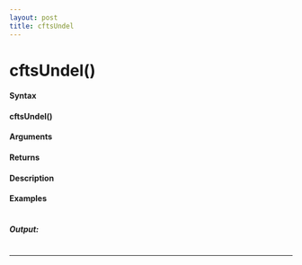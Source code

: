 ```yaml
---
layout: post
title: cftsUndel
---
```


# cftsUndel()


#### Syntax

#### cftsUndel()

#### Arguments

#### Returns

#### Description

#### Examples

```

```

##### Output:

```

```

---